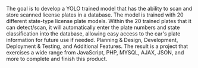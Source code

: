 The goal is to develop a YOLO trained model that has the ability to scan and store scanned license plates in a database. The model is trained with 20 different state-type license plate models. Within the 20 trained plates that it can detect/scan, it will automatically enter the plate numbers and state classification into the database, allowing easy access to the car's plate information for future use if needed. Planning & Design, Development, Deployment & Testing, and Additional Features. The result is a project that exercises a wide range from JavaScript, PHP, MYSQL, AJAX, JSON, and more to complete and finish this product.
